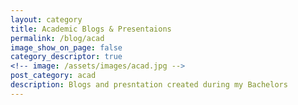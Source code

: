 ```yaml
---
layout: category
title: Academic Blogs & Presentaions
permalink: /blog/acad
image_show_on_page: false
category_descriptor: true
<!-- image: /assets/images/acad.jpg -->
post_category: acad
description: Blogs and presntation created during my Bachelors
---
```

